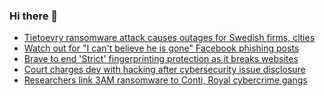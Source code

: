 ### Hi there 👋

<!--START_SECTION:feed-->
* [Tietoevry ransomware attack causes outages for Swedish firms, cities](https://www.bleepingcomputer.com/news/security/tietoevry-ransomware-attack-causes-outages-for-swedish-firms-cities/)
* [Watch out for "I can't believe he is gone" Facebook phishing posts](https://www.bleepingcomputer.com/news/security/watch-out-for-i-cant-believe-he-is-gone-facebook-phishing-posts/)
* [Brave to end 'Strict' fingerprinting protection as it breaks websites](https://www.bleepingcomputer.com/news/security/brave-to-end-strict-fingerprinting-protection-as-it-breaks-websites/)
* [Court charges dev with hacking after cybersecurity issue disclosure](https://www.bleepingcomputer.com/news/security/court-charges-dev-with-hacking-after-cybersecurity-issue-disclosure/)
* [Researchers link 3AM ransomware to Conti, Royal cybercrime gangs](https://www.bleepingcomputer.com/news/security/researchers-link-3am-ransomware-to-conti-royal-cybercrime-gangs/)
<!--END_SECTION:feed-->

<!--
**frankenk/frankenk** is a ✨ _special_ ✨ repository because its `README.md` (this file) appears on your GitHub profile.

Here are some ideas to get you started:

- 🔭 I’m currently working on ...
- 🌱 I’m currently learning ...
- 👯 I’m looking to collaborate on ...
- 🤔 I’m looking for help with ...
- 💬 Ask me about ...
- 📫 How to reach me: ...
- 😄 Pronouns: ...
- ⚡ Fun fact: ...
-->



